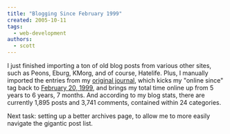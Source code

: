 ```yaml
---
title: "Blogging Since February 1999"
created: 2005-10-11
tags: 
  - web-development
authors: 
  - scott
---
```


I just finished importing a ton of old blog posts from various other sites, such as Peons, Eburg, KMorg, and of course, Hatelife. Plus, I manually imported the entries from my [original journal](http://spaceninja.local/site-archives/blog/v1/), which kicks my "online since" tag back to [February 20, 1999](/1999/02/strange-day/), and brings my total time online up from 5 years to 6 years, 7 months. And according to my blog stats, there are currently 1,895 posts and 3,741 comments, contained within 24 categories.

Next task: setting up a better archives page, to allow me to more easily navigate the gigantic post list.
